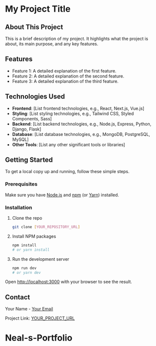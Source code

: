 # My Project Title

## About This Project

This is a brief description of my project. It highlights what the project is about, its main purpose, and any key features.

## Features

- Feature 1: A detailed explanation of the first feature.
- Feature 2: A detailed explanation of the second feature.
- Feature 3: A detailed explanation of the third feature.

## Technologies Used

- **Frontend**: [List frontend technologies, e.g., React, Next.js, Vue.js]
- **Styling**: [List styling technologies, e.g., Tailwind CSS, Styled Components, Sass]
- **Backend**: [List backend technologies, e.g., Node.js, Express, Python, Django, Flask]
- **Database**: [List database technologies, e.g., MongoDB, PostgreSQL, MySQL]
- **Other Tools**: [List any other significant tools or libraries]

## Getting Started

To get a local copy up and running, follow these simple steps.

### Prerequisites

Make sure you have [Node.js](https://nodejs.org/) and [npm](https://www.npmjs.com/) (or [Yarn](https://yarnpkg.com/)) installed.

### Installation

1. Clone the repo
   ```bash
   git clone [YOUR_REPOSITORY_URL]
   ```
2. Install NPM packages
   ```bash
   npm install
   # or yarn install
   ```
3. Run the development server
   ```bash
   npm run dev
   # or yarn dev
   ```

Open [http://localhost:3000](http://localhost:3000) with your browser to see the result.

## Contact

Your Name - [Your Email](nealmanawat@gmail.com)

Project Link: [YOUR_PROJECT_URL](protfolio.nealjain.website)
# Neal-s-Portfolio
